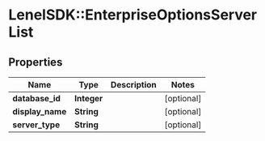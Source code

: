 # LenelSDK::EnterpriseOptionsServerList

## Properties
Name | Type | Description | Notes
------------ | ------------- | ------------- | -------------
**database_id** | **Integer** |  | [optional] 
**display_name** | **String** |  | [optional] 
**server_type** | **String** |  | [optional] 


